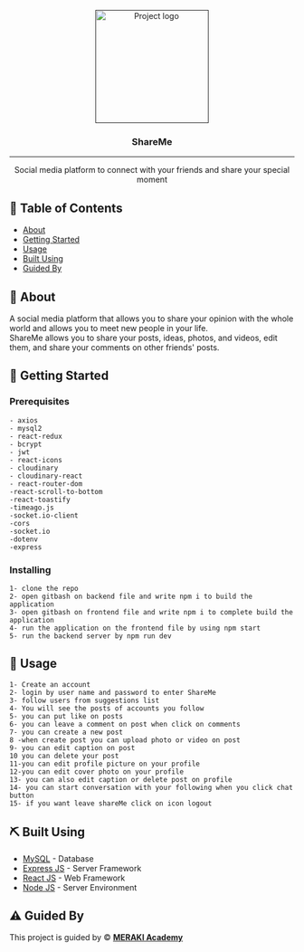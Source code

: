 <p align="center">
  <a href="" rel="noopener">
 <img width=200px height=200px src="https://res.cloudinary.com/dvg9eijgb/image/upload/v1645002900/su1xnqw4k9jxcaxmyuwu.png" alt="Project logo"></a>
</p>

<h3 align="center">ShareMe</h3>

---

<p align="center"> Social media platform to connect with your friends and share your special moment
    <br> 
</p>

## 📝 Table of Contents

- [About](#about)
- [Getting Started](#getting_started)
- [Usage](#usage)
- [Built Using](#built_using)
- [Guided By](#guided_by)

## 🧐 About <a name = "about"></a>

A social media platform that allows you to share your opinion with the whole world and allows you to meet new people in your life.
<br>
ShareMe allows you to share your posts, ideas, photos, and videos, edit them, and share your comments on other friends' posts.

## 🏁 Getting Started <a name = "getting_started"></a>

### Prerequisites

```
- axios
- mysql2
- react-redux
- bcrypt
- jwt
- react-icons
- cloudinary
- cloudinary-react
- react-router-dom
-react-scroll-to-bottom
-react-toastify
-timeago.js
-socket.io-client
-cors
-socket.io
-dotenv
-express

```

### Installing

```
1- clone the repo
2- open gitbash on backend file and write npm i to build the application
3- open gitbash on frontend file and write npm i to complete build the application
4- run the application on the frontend file by using npm start
5- run the backend server by npm run dev

```

## 🎈 Usage <a name="usage"></a>

```
1- Create an account
2- login by user name and password to enter ShareMe
3- follow users from suggestions list
4- You will see the posts of accounts you follow
5- you can put like on posts
6- you can leave a comment on post when click on comments
7- you can create a new post
8 -when create post you can upload photo or video on post
9- you can edit caption on post
10 you can delete your post
11-you can edit profile picture on your profile
12-you can edit cover photo on your profile
13- you can also edit caption or delete post on profile
14- you can start conversation with your following when you click chat button
15- if you want leave shareMe click on icon logout

```

## ⛏️ Built Using <a name = "built_using"></a>

- [MySQL](https://www.mysql.com/) - Database
- [Express JS](https://expressjs.com/) - Server Framework
- [React JS](https://https://reactjs.org/) - Web Framework
- [Node JS](https://nodejs.org/en/) - Server Environment

## ⚠️ Guided By <a name = "guided_by"></a>

This project is guided by ©️ **[MERAKI Academy](https://www.meraki-academy.org)**
